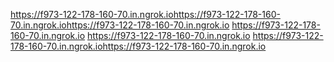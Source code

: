 https://f973-122-178-160-70.in.ngrok.iohttps://f973-122-178-160-70.in.ngrok.iohttps://f973-122-178-160-70.in.ngrok.io
https://f973-122-178-160-70.in.ngrok.io
https://f973-122-178-160-70.in.ngrok.io
https://f973-122-178-160-70.in.ngrok.iohttps://f973-122-178-160-70.in.ngrok.io
